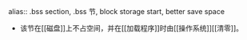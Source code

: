 alias:: .bss section, .bss 节, block storage start, better save space

- 该节在[[磁盘]]上不占空间，并在[[加载程序]]时由[[操作系统]][[清零]]。